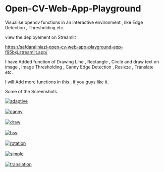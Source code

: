 # Open-CV-Web-App-Playground
Visualise opencv functions in an interactive environment , like Edge Detection , Thresholding etc. 

view the deployement on Streamlit

https://safdaraliniazi-open-cv-web-app-playground-app-f95bxj.streamlit.app/


I have Added function of Drawing Line , Rectangle , Circle and draw text on image , Image Thresholding , Canny Edge Detection , Resixze , Translate etc.

I will Add more functions in this , if you guys like it.

Some of the Screenshots

<a href="https://postimg.cc/Ty0jQX0R" target="_blank"><img src="https://i.postimg.cc/Ty0jQX0R/adaptive.png" alt="adaptive"/></a><br/><br/>
<a href="https://postimg.cc/w1Kkj23d" target="_blank"><img src="https://i.postimg.cc/w1Kkj23d/canny.png" alt="canny"/></a><br/><br/>
<a href="https://postimg.cc/TLHVMqBF" target="_blank"><img src="https://i.postimg.cc/TLHVMqBF/draw.png" alt="draw"/></a><br/><br/>
<a href="https://postimg.cc/Pvpmtvjx" target="_blank"><img src="https://i.postimg.cc/Pvpmtvjx/hsv.png" alt="hsv"/></a><br/><br/>
<a href="https://postimg.cc/w3755Zmp" target="_blank"><img src="https://i.postimg.cc/w3755Zmp/rotation.png" alt="rotation"/></a><br/><br/>
<a href="https://postimg.cc/d7wm808H" target="_blank"><img src="https://i.postimg.cc/d7wm808H/simple.png" alt="simple"/></a><br/><br/>
<a href="https://postimg.cc/XGvfzD19" target="_blank"><img src="https://i.postimg.cc/XGvfzD19/translation.png" alt="translation"/></a><br/><br/>

